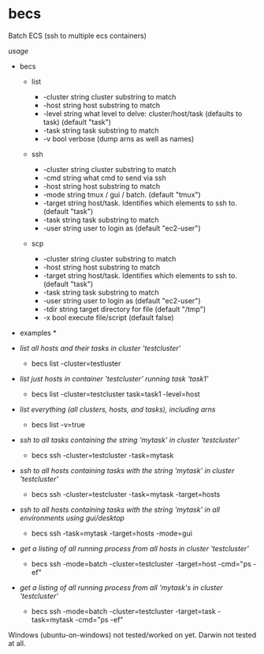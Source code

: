 # becs
Batch ECS (ssh to multiple ecs containers)

*usage*

* becs 
  * list
     * -cluster string cluster substring to match
     * -host string host substring to match
     * -level string what level to delve: cluster/host/task (defaults to task) (default "task")
     * -task string task substring to match
     * -v bool verbose (dump arns as well as names)
 
  * ssh
    * -cluster string cluster substring to match
    * -cmd string what cmd to send via ssh
    * -host string host substring to match
    * -mode string tmux / gui / batch.  (default "tmux")
    * -target string host/task. Identifies which elements to ssh to. (default "task")
    * -task string task substring to match
    * -user string user to login as (default "ec2-user")

  * scp
    * -cluster string cluster substring to match
    * -host string host substring to match
    * -target string host/task. Identifies which elements to ssh to. (default "task")
    * -task string task substring to match
    * -user string user to login as (default "ec2-user")
    * -tdir string target directory for file (default "/tmp")
    * -x bool execute file/script (default false)
    
* examples *

* *list all hosts and their tasks in cluster 'testcluster'*
  * becs list -cluster=testluster
* *list just hosts in container 'testcluster' running task 'task1'*
  * becs list -cluster=testcluster task=task1 -level=host
* *list everything (all clusters, hosts, and tasks), including arns*
  * becs list -v=true
    
* *ssh to all tasks containing the string 'mytask' in cluster 'testcluster'*
  * becs ssh -cluster=testcluster -task=mytask
* *ssh to all hosts containing tasks with the string 'mytask' in cluster 'testcluster'*
  * becs ssh -cluster=testcluster -task=mytask -target=hosts
* *ssh to all hosts containing tasks with the string 'mytask' in all environments using gui/desktop*
  * becs ssh -task=mytask -target=hosts -mode=gui
* *get a listing of all running process from all hosts in cluster 'testcluster'*
  * becs ssh -mode=batch -cluster=testcluster -target=host -cmd="ps -ef"
* *get a listing of all running process from all 'mytask's in cluster 'testcluster'*
  * becs ssh -mode=batch -cluster=testcluster -target=task -task=mytask -cmd="ps -ef"    
    
Windows (ubuntu-on-windows) not tested/worked on yet.
Darwin not tested at all.